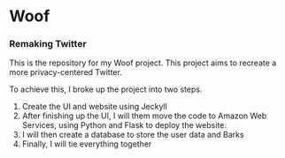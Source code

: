 # Woof
### Remaking Twitter
This is the repository for my Woof project. This project aims to recreate a more privacy-centered Twitter.

To achieve this, I broke up the project into two steps.

1. Create the UI and website using Jeckyll
2. After finishing up the UI, I will them move the code to Amazon Web Services, using Python and Flask to deploy the website.
3. I will then create a database to store the user data and Barks
4. Finally, I will tie everything together
